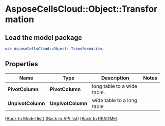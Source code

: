 # AsposeCellsCloud::Object::Transformation 

## Load the model package
```perl
use AsposeCellsCloud::Object::Transformation;
```

## Properties
Name | Type | Description | Notes
------------ | ------------- | ------------- | -------------
**PivotColumn** | **PivotColumn** | long table to a wide table. |
**UnpivotColumn** | **UnpivotColumn** | wide table to a long table |  

[[Back to Model list]](../README.md#documentation-for-models) [[Back to API list]](../README.md#documentation-for-api-endpoints) [[Back to README]](../README.md)

